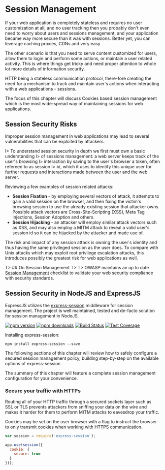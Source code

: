 # Session Management

If your web application is completely stateless and requires no user customization at all, and no user tracking then you probably don't even need to worry about users and sessions management, and your application became way more secure than it was with sessions. Better yet, you can leverage caching proxies, CDNs and very easy

The other scenario is that you need to serve content customized for users, allow them to login and perform some actions, or maintain a user related activity.
This is where things get tricky and need proper attention to whole lot more details of information security.

HTTP being a stateless communication protocol, there-fore creating the need for a mechanism to track and maintain user's actions when interacting with a web applications - sessions.

The focus of this chapter will discuss Cookies based session management which is the most wide-spread way of maintaining sessions for web applications.

## Session Security Risks

Improper session management in web applications may lead to several vulnerabilities that can be exploited by attackers.

I> To understand session security in depth we first must own a basic understanding I> of sessions management: a web server keeps track of the user's browsing
I> interaction by saving to the user's browser a token, often refereed to as session I> id, which it uses to identify this unique user for further requests and interactions made between the user and the web server.

Reviewing a few examples of session related attacks:
* **Session Fixation** - by employing several vectors of attack, it attempts to gain a valid session on the browser, and then fixing the victim's browsing session to use the already existing session that attacker owns. Possible attack vectors are Cross-Site-Scripting (XSS), Meta Tag Injections, Session Adoption and others.
* **Session Hijacking** - an attacker will employ similar attack vectors such as XSS, and may also employ a MITM attack to reveal a valid user's session id so it can be hijacked by the attacker and made use of.

The risk and impact of any session attack is owning the user's identity and thus having the same privileged session as the user does. To compare with Unix attacks which may exploit root privilege escalation attacks, this introduces possibly the greatest risk for web applications as well.

T> ## On Session Management
T>
T> OWASP maintains an up to date [Session Management](https://www.owasp.org/index.php/Session_Management_Cheat_Sheet) checklist to validate your web security compliance with security standards.

## Session Security in NodeJS and ExpressJS

ExpressJS utilizes the [express-session](https://github.com/expressjs/session) middleware for session management.
The project is well maintained, tested and de-facto solution for session management in NodeJS.

[![npm version](https://img.shields.io/npm/v/express-session.svg)](https://npmjs.org/package/express-session)
[![npm downloads](https://img.shields.io/npm/dm/express-session.svg)](https://npmjs.org/package/express-session)
[![Build Status](https://img.shields.io/travis/expressjs/session/master.svg)](https://travis-ci.org/expressjs/session)
[![Test Coverage](https://img.shields.io/coveralls/expressjs/session/master.svg)](https://coveralls.io/r/expressjs/session?branch=master)

Installing express-session:
```
npm install express-session --save
```

The following sections of this chapter will review how to safely configure a secured session management policy, building step-by-step on the available options of express-session.

The summary of this chapter will feature a complete session management configuration for your convenience.

### Secure your traffic with HTTPs

Routing all of your HTTP traffic through a secured sockets layer such as SSL or TLS prevents attackers from sniffing your data on the wire and makes it harder for them to perform MITM attacks to eavesdrop your traffic.

Cookies may be set on the user browser with a flag to instruct the browser to only transmit cookies when working with HTTPS communication.


```js
var session = require('express-session');

app.use(session({
  cookie: {
    secure: true
  }
}));
```

